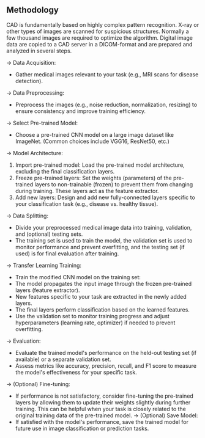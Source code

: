 ## Methodology

CAD is fundamentally based on highly complex pattern recognition. X-ray or other types of images are scanned for suspicious structures. 
Normally a few thousand images are required to optimize the algorithm. 
Digital image data are copied to a CAD server in a DICOM-format and are prepared and analyzed in several steps.

-> Data Acquisition:
* Gather medical images relevant to your task (e.g., MRI scans for disease detection).

-> Data Preprocessing:
* Preprocess the images (e.g., noise reduction, normalization, resizing) to ensure consistency and improve training efficiency.

-> Select Pre-trained Model:
* Choose a pre-trained CNN model on a large image dataset like ImageNet. (Common choices include VGG16, ResNet50, etc.)

-> Model Architecture:

1. Import pre-trained model: Load the pre-trained model architecture, excluding the final classification layers.
2. Freeze pre-trained layers: Set the weights (parameters) of the pre-trained layers to non-trainable (frozen) to prevent them from changing during training. These layers act as the feature extractor.
3. Add new layers: Design and add new fully-connected layers specific to your classification task (e.g., disease vs. healthy tissue).

-> Data Splitting:

* Divide your preprocessed medical image data into training, validation, and (optional) testing sets.
* The training set is used to train the model, the validation set is used to monitor performance and prevent overfitting, and the testing set (if used) is for final evaluation after training.

-> Transfer Learning Training:
* Train the modified CNN model on the training set:
* The model propagates the input image through the frozen pre-trained layers (feature extractor).
* New features specific to your task are extracted in the newly added layers.
* The final layers perform classification based on the learned features.
* Use the validation set to monitor training progress and adjust hyperparameters (learning rate, optimizer) if needed to prevent overfitting.

-> Evaluation:
* Evaluate the trained model's performance on the held-out testing set (if available) or a separate validation set.
* Assess metrics like accuracy, precision, recall, and F1 score to measure the model's effectiveness for your specific task.

-> (Optional) Fine-tuning:
* If performance is not satisfactory, consider fine-tuning the pre-trained layers by allowing them to update their weights slightly during further training. This can be helpful when your task is closely related to the original training data of the pre-trained model.
-> (Optional) Save Model:
* If satisfied with the model's performance, save the trained model for future use in image classification or prediction tasks.


